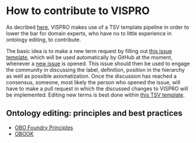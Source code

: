 # How to contribute to VISPRO

As decribed [here](https://github.com/NFDI4Chem/VibrationalSpectroscopyOntology/blob/main/docs/index.md#vision-and-development-approach), VISPRO makes use of a TSV template pipeline in order to lower the bar for domain experts, who have no to little experience in ontology editing, to contribute.

The basic idea is to make a new term request by filling out [this issue template](https://github.com/NFDI4Chem/VibrationalSpectroscopyOntology/blob/main/issue_template.md), which will be used automatically by GitHub at the moment, whenever a [new issue](https://github.com/NFDI4Chem/VibrationalSpectroscopyOntology/issues/new) is opened. This issue should then be used to engage the community in discussing the label, definition, position in the hierarchy as well as possible axiomatization. Once the discussion has reached a consensus, someone, most likely the person who opened the issue, will have to make a pull request in which the discussed changes to VISPRO will be implemented. Editing new terms is best done within  [this TSV template](https://github.com/NFDI4Chem/VibrationalSpectroscopyOntology/blob/main/src/templates/vispro_terms.tsv).

## Ontology editing: principles and best practices
* [OBO Foundry Principles](https://obofoundry.org/principles/fp-000-summary.html) 
* [OBOOK](https://oboacademy.github.io/obook/)